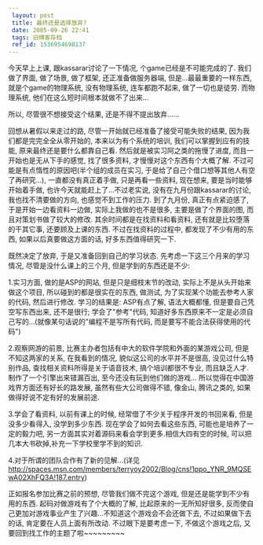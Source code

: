 ```yaml
---
 layout: post
 title: 最终还是选择放弃?
 date: 2005-09-26 22:41
 tags: 旧博客存档
 ref_id: 1536954698137
---
```

今天早上上课, 跟kassarar讨论了一下情况, 个game已经是不可能完成的了. 我们做了界面, 做了场景, 做了框架, 还正准备做服务器端,
但是...最最重要的一样东西, 就是个game的物理系统, 没有物理系统, 连车都跑不起来, 做了一切也是徒劳. 而物理系统,
他们在这么短时间根本就做不了出来...



所以, 尽管很不想接受这个结果, 还是不得不提出放弃......



回想从暑假以来走过的路, 尽管一开始就已经准备了接受可能失败的结果, 因为我们都是完完全全从零开始的, 本来以为有个系统的培训, 我们可以掌握到应有的技能,
原来最终还是要什么都靠自己看. 然后就是被实习阿之类的拖慢了进度, 而且一开始也是无从下手的感觉, 找了很多资料, 才慢慢对这个东西有个大概了解.
不过可能是有点惰性的原因吧(半个组的成员在实习, 于是给了自己个借口想等其他人有空了再研究...), 一直都没有真正着手做, 只是再看一些资料, 现在想来,
要是当时能够开始着手做, 也许今天就能赶上了...不过老实说, 没有在九月份跟kassarar的讨论, 我也找不清要做的方向, 也感觉不到工作的压力.
到了九月份, 真正有点紧迫感了, 于是开始一边看资料一边做, 实际上我做的也不是很多, 主要是做了个界面的图, 而且对策划书做了较大的修改.
其余时间都是在找资料和看资料, 还有就是比较堕落的干其它事, 还要顾及上课的东西. 不过在找资料的过程中, 都发现了不少有用的东西,
如果以后真要做这方面的话, 好多东西值得研究一下.



既然决定了放弃, 于是又准备回到自己的学习状态. 先考虑一下这三个月来的学习情况, 尽管是没什么课上的三个月, 但是学到的东西还是不少:

1.实习方面, 做的是ASP的网站, 但是只是细枝末节的改动, 实际上不是从头开始来做这个项目, 所以碰到的都是很实在的东西, 做测试,
为了实现某个功能去参考人家的代码, 然后进行修改. 学习的结果是: ASP有点了解, 语法大概都懂, 但是要自己凭空写东西出来, 还不是很行;
学会了"参考"代码, 知道好多东西原来不一定是必须自己写的...(就像某句话说的"编程不是写所有代码, 而是要写不能合法获得使用的代码")

2.观察网游的前景, 比赛主办者包括有中大的软件学院和外面的某游戏公司, 但是不知这两家的关系, 在我看到的情况, 貌似这公司的水平并不是很高,
没见过什么特别作品, 查找相关资料所得是关于语音技术, 搞个培训都很不专业, 而且缺乏人才. 制作了一个引擎出来错漏百出, 至今还没有玩到他们做的游戏...
所以觉得在中国游戏界方面还有好长的路发展, 虽然有些大公司做得不错, 像金山, 腾讯之类的, 如果做得好说不定有好的发展前途.

3.学会了看资料, 以前有课上的时候, 经常借了不少关于程序开发的书回来看, 但是没多少看得入, 没学到多少东西. 现在学会了如何去看这些东西,
可能也是培养了一定的毅力吧, 另一方面其实对着源码来看会学到更多.相信大四有空的时候, 可以把几本大书砍掉,补充一下学校里学不到的知识.

4.对于所谓的团队合作有了新的见解...(详见<http://spaces.msn.com/members/terryoy2002/Blog/cns!1ppo_YNR_9MQSEwA02XhFQ3A!187.entry>)



正如报名参加比赛之前的预想, 尽管我们做不完这个游戏, 但是还是能学到不少有用的东西. 起码对做游戏有了个大概的了解, 比起原来的一无所知好很多,
反而使自己更加对游戏事业产生了兴趣...不知道这个游戏会不会还做下去, 不过如果做下去的话, 肯定要在人员上面有所改动. 不过眼下是要考虑一下,
不做这个游戏之后, 又要回到找工作的主题了啦~~~~~~~~~







